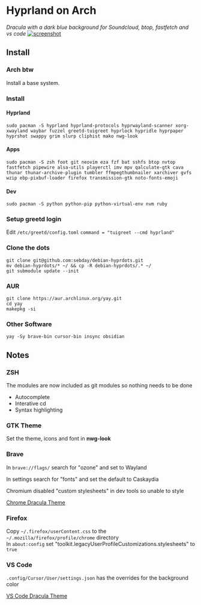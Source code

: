 # Hyprland on Arch

*Dracula with a dark blue background for Soundcloud, btop, fastfetch and vs code*
[![screenshot](https://raw.githubusercontent.com/sebday/debian-hyprdots/refs/heads/dracula/.config/hypr/hypr_dracula_screenshot1.png)](https://raw.githubusercontent.com/sebday/debian-hyprdots/refs/heads/dracula/.config/hypr/hypr_dracula_screenshot1.png)

## Install 

### Arch btw

Install a base system.

### Install
#### Hyprland
```
sudo pacman -S hyprland hyprland-protocols hyprwayland-scanner xorg-xwayland waybar fuzzel greetd-tuigreet hyprlock hypridle hyprpaper hyprshot swappy grim slurp cliphist mako nwg-look 
```

#### Apps
```
sudo pacman -S zsh foot git neovim eza fzf bat sshfs btop nvtop fastfetch pipewire alsa-utils playerctl imv mpv qalculate-gtk cava thunar thunar-archive-plugin tumbler ffmpegthumbnailer xarchiver gvfs wzip ebp-pixbuf-loader firefox transmission-gtk noto-fonts-emoji
```

#### Dev
```
sudo pacman -S python python-pip python-virtual-env nvm ruby
```

### Setup greetd login

Edit `/etc/greetd/config.toml`
`command = "tuigreet --cmd hyprland"`

### Clone the dots
```
git clone git@github.com:sebday/debian-hyprdots.git
mv debian-hyprdots/* ~/ && cp -R debian-hyprdots/.* ~/
git submodule update --init
```

### AUR
```
git clone https://aur.archlinux.org/yay.git
cd yay
makepkg -si
```

### Other Software
`yay -Sy brave-bin cursor-bin insync obsidian`

## Notes

### ZSH

The modules are now included as git modules so nothing needs to be done

- Autocomplete
- Interative cd
- Syntax highlighting

### GTK Theme

Set the theme, icons and font in **nwg-look**

### Brave

In `brave://flags/` search for "ozone" and set to Wayland

In settings search for "fonts" and set the default to Caskaydia

Chromium disabled "custom stylesheets" in dev tools so unable to style  

[Chrome Dracula Theme](https://chromewebstore.google.com/detail/dracula-chrome-theme/gfapcejdoghpoidkfodoiiffaaibpaem?hl=en-GB)

### Firefox

Copy `~/.firefox/userContent.css` to the `~/.mozilla/firefox/profile/chrome` directory  
In `about:config` set "toolkit.legacyUserProfileCustomizations.stylesheets" to `true`  

### VS Code

`.config/Cursor/User/settings.json` has the overrides for the background color  

[VS Code Dracula Theme](https://draculatheme.com/visual-studio-code)
